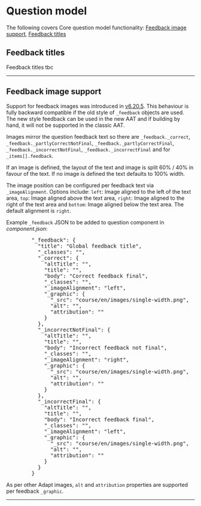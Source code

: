 # Question model

The following covers Core question model functionality: [Feedback image support](https://github.com/adaptlearning/adapt_framework/wiki/Question-model#feedback-image-support), [Feedback titles](https://github.com/adaptlearning/adapt_framework/wiki)

## Feedback titles

Feedback titles tbc

***


## Feedback image support

Support for feedback images was introduced in [v6.20.5](https://github.com/adaptlearning/adapt-contrib-core/releases/tag/v6.20.5). This behaviour is fully backward compatible if the old style of `_feedback` objects are used. The new style feedback can be used in the new AAT and if building by hand, it will not be supported in the classic AAT.

Images mirror the question feedback text so there are `_feedback._correct`, `_feedback._partlyCorrectNotFinal`, `_feedback._partlyCorrectFinal`, `_feedback._incorrectNotFinal`, `_feedback._incorrectFinal` and for `_items[].feedback`.

If an image is defined, the layout of the text and image is split 60% / 40% in favour of the text. If no image is defined the text defaults to 100% width. 

The image position can be configured per feedback text via `_imageAlignment`. Options include: `left`: Image aligned to the left of the text area, `top`: Image aligned above the text area, `right`: Image aligned to the right of the text area and `bottom`: Image aligned below the text area. The default alignment is `right`.

Example `_feedback` JSON to be added to question component in _component.json_:<br>
<pre>
        "_feedback": {
          "title": "Global feedback title",
          "_classes": "",
          "_correct": {
            "altTitle": "",
            "title": "",
            "body": "Correct feedback final",
            "_classes": "",
            "_imageAlignment": "left",
            "_graphic": {
              "_src": "course/en/images/single-width.png",
              "alt": "",
              "attribution": ""
            }
          },
          "_incorrectNotFinal": {
            "altTitle": "",
            "title": "",
            "body": "Incorrect feedback not final",
            "_classes": "",
            "_imageAlignment": "right",
            "_graphic": {
              "_src": "course/en/images/single-width.png",
              "alt": "",
              "attribution": ""
            }
          },
          "_incorrectFinal": {
            "altTitle": "",
            "title": "",
            "body": "Incorrect feedback final",
            "_classes": "",
            "_imageAlignment": "left",
            "_graphic": {
              "_src": "course/en/images/single-width.png",
              "alt": "",
              "attribution": ""
            }
          }
        }
</pre>

As per other Adapt images, `alt` and `attribution` properties are supported per feedback `_graphic`.
***

